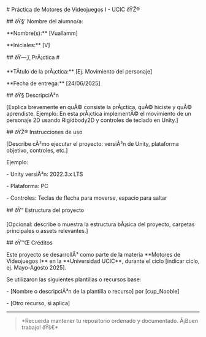 \# Práctica de Motores de Videojuegos I - UCIC ðŸŽ®



\## ðŸ§‘ Nombre del alumno/a:

\*\*Nombre(s):\*\* \[Vuallamm]  

\*\*Iniciales:\*\* \[V]



\## ðŸ—‚ï¸ PrÃ¡ctica #

\*\*TÃ­tulo de la prÃ¡ctica:\*\* \[Ej. Movimiento del personaje]  

\*\*Fecha de entrega:\*\* \[24/06/2025]



\## ðŸ§  DescripciÃ³n

\[Explica brevemente en quÃ© consiste la prÃ¡ctica, quÃ© hiciste y quÃ© aprendiste. Ejemplo: En esta prÃ¡ctica implementÃ© el movimiento de un personaje 2D usando Rigidbody2D y controles de teclado en Unity.]



\## ðŸŽ® Instrucciones de uso

\[Describe cÃ³mo ejecutar el proyecto: versiÃ³n de Unity, plataforma objetivo, controles, etc.]



Ejemplo:

\- Unity versiÃ³n: 2022.3.x LTS

\- Plataforma: PC

\- Controles: Teclas de flecha para moverse, espacio para saltar



\## ðŸ“ Estructura del proyecto

\[Opcional: describe o muestra la estructura bÃ¡sica del proyecto, carpetas principales o assets relevantes.]



\## ðŸ™Œ Créditos

Este proyecto se desarrollÃ³ como parte de la materia \*\*Motores de Videojuegos I\*\* en la \*\*Universidad UCIC\*\*, durante el ciclo \[indicar ciclo, ej. Mayo-Agosto 2025].



Se utilizaron las siguientes plantillas o recursos base:

\- \[Nombre o descripciÃ³n de la plantilla o recurso] por \[cup_Nooble]

\- \[Otro recurso, si aplica]



---



> \*Recuerda mantener tu repositorio ordenado y documentado. Â¡Buen trabajo! ðŸš€\*

